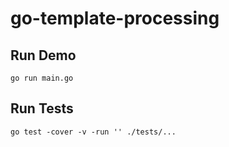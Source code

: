 # go-template-processing

## Run Demo
```
go run main.go
```

## Run Tests
```
go test -cover -v -run '' ./tests/...
```